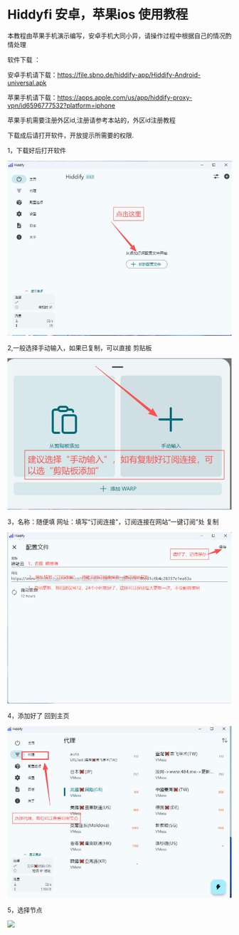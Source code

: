 # Hiddyfi 安卓，苹果ios 使用教程


本教程由苹果手机演示编写，安卓手机大同小异，请操作过程中根据自己的情况酌情处理




软件下载 ：

安卓手机请下载：https://file.sbno.de/hiddify-app/Hiddify-Android-universal.apk


苹果手机请下载：https://apps.apple.com/us/app/hiddify-proxy-vpn/id6596777532?platform=iphone

苹果手机需要注册外区id,注册请参考本站的，外区id注册教程


下载成后请打开软件，开放提示所需要的权限.


1，下载好后打开软件

![](../../images/hoddify/win/1.jpg)


2,一般选择手动输入，如果已复制，可以直接  剪贴板


![](../../images/hoddify/win/2.jpg)


3，名称：随便填   网址：填写“订阅连接”，订阅连接在网站“一键订阅”处  复制


![](../../images/hoddify/win/3.jpg)


4，添加好了  回到主页


![](../../images/hoddify/win/5.jpg)


5，选择节点   

![](../../images/hoddify/win/6.jpg)



